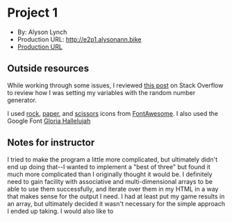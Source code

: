 
# Project 1
+ By: Alyson Lynch
+ Production URL: <http://e2p1.alysonann.bike>
+ [Production URL](http://e2p1.alysonann.bike)

## Outside resources
While working through some issues, I reviewed [this post](https://stackoverflow.com/questions/19393294/generating-random-numbers-and-setting-them-as-variables-to-use-later) on Stack Overflow to review how I was setting my variables with the random number generator.

I used [rock](https://fontawes[ome.com/icons/hand-rock?style=solid), [paper](https://fontawesome.com/icons/hand-paper?style=solid), and [scissors](https://fontawesome.com/icons/hand-scissors?style=solid) icons from [FontAwesome](https://fontawesome.com).
I also used the Google Font [Gloria Hallelujah](https://fonts.google.com/specimen/Gloria+Hallelujah?query=gloria.)
## Notes for instructor


I tried to make the program a little more complicated, but ultimately didn't end up doing that--I wanted to implement a "best of three" but found it much more complicated than I originally thought it would be. I definitely need to gain facility with associative and multi-dimensional arrays to be able to use them successfully, and iterate over them in my HTML in a way that makes sense for the output I need. I had at least put my game results in an array, but ultimately decided it wasn't necessary for the simple approach I ended up taking. I would also like to 